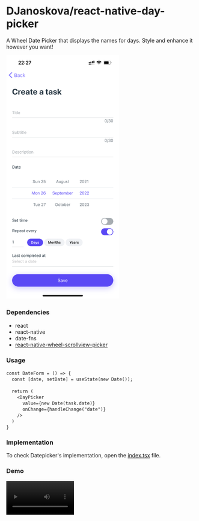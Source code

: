 # DJanoskova/react-native-day-picker

A Wheel Date Picker that displays the names for days. Style and enhance it however you want!

<img src="https://github.com/DJanoskova/react-native-day-picker/blob/main/public/demo.PNG?raw=true" alt="Demo image" width="300" />

### Dependencies

- react
- react-native
- date-fns
- [react-native-wheel-scrollview-picker](https://www.npmjs.com/package/react-native-wheel-scrollview-picker)

### Usage

```
const DateForm = () => {
  const [date, setDate] = useState(new Date());

  return (
    <DayPicker
      value={new Date(task.date)}
      onChange={handleChange("date")}
    />
  )
}
```

### Implementation

To check Datepicker's implementation, open the [index.tsx](./index.tsx) file.

### Demo

<video src="https://github.com/DJanoskova/react-native-day-picker/raw/main/public/demo.mov" width=180 />

